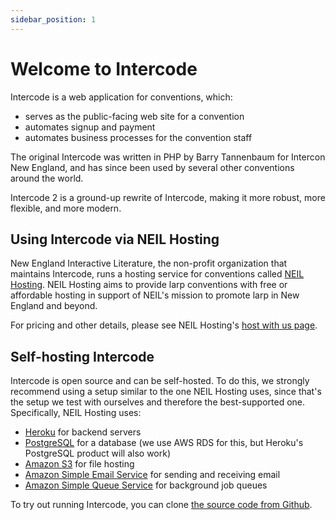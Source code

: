 ```yaml
---
sidebar_position: 1
---
```


# Welcome to Intercode

Intercode is a web application for conventions, which:

- serves as the public-facing web site for a convention
- automates signup and payment
- automates business processes for the convention staff

The original Intercode was written in PHP by Barry Tannenbaum for Intercon New England, and has since been used by several other conventions around the world.

Intercode 2 is a ground-up rewrite of Intercode, making it more robust, more flexible, and more modern.

## Using Intercode via NEIL Hosting

New England Interactive Literature, the non-profit organization that maintains Intercode, runs a hosting service for conventions called [NEIL Hosting](https://www.neilhosting.net). NEIL Hosting aims to provide larp conventions with free or affordable hosting in support of NEIL's mission to promote larp in New England and beyond.

For pricing and other details, please see NEIL Hosting's [host with us page](https://www.neilhosting.net/pages/host-with-us).

## Self-hosting Intercode

Intercode is open source and can be self-hosted. To do this, we strongly recommend using a setup similar to the one NEIL Hosting uses, since that's the setup we test with ourselves and therefore the best-supported one. Specifically, NEIL Hosting uses:

- [Heroku](https://heroku.com) for backend servers
- [PostgreSQL](https://postgresql.org) for a database (we use AWS RDS for this, but Heroku's PostgreSQL product will also work)
- [Amazon S3](https://aws.amazon.com/s3/) for file hosting
- [Amazon Simple Email Service](https://aws.amazon.com/ses/) for sending and receiving email
- [Amazon Simple Queue Service](https://aws.amazon.com/sqs/) for background job queues

To try out running Intercode, you can clone [the source code from Github](https://github.com/neinteractiveliterature/intercode).
